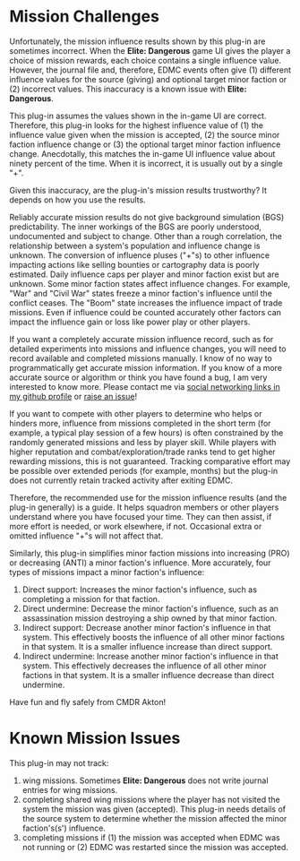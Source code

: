 # Mission Challenges

Unfortunately, the mission influence results shown by this plug-in are sometimes incorrect. When the **Elite: Dangerous** game UI gives the player a choice of mission rewards, each choice contains a single influence value. However, the journal file and, therefore, EDMC events often give (1) different influence values for the source (giving) and optional target minor faction or (2) incorrect values. This inaccuracy is a known issue with **Elite: Dangerous**.

This plug-in assumes the values shown in the in-game UI are correct. Therefore, this plug-in looks for the highest influence value of (1) the influence value given when the mission is accepted, (2) the source minor faction influence change or (3) the optional target minor faction influence change. Anecdotally, this matches the in-game UI influence value about ninety percent of the time. When it is incorrect, it is usually out by a single "+".

Given this inaccuracy, are the plug-in's mission results trustworthy? It depends on how you use the results.

Reliably accurate mission results do not give background simulation (BGS) predictability. The inner workings of the BGS are poorly understood, undocumented and subject to change. Other than a rough correlation, the relationship between a system's population and influence change is unknown. The conversion of influence pluses ("+"s) to other influence impacting actions like selling bounties or cartography data is poorly estimated. Daily influence caps per player and minor faction exist but are unknown. Some minor faction states affect influence changes. For example, "War" and "Civil War" states freeze a minor faction's influence until the conflict ceases. The "Boom" state increases the influence impact of trade missions. Even if influence could be counted accurately other factors can impact the influence gain or loss like power play or other players.

If you want a completely accurate mission influence record, such as for detailed experiments into missions and influence changes, you will need to record available and completed missions manually. I know of no way to programmatically get accurate mission information. If you know of a more accurate source or algorithm or think you have found a bug, I am very interested to know more. Please contact me via [social networking links in my github profile](https://github.com/anthonylangsworth) or [raise an issue](https://github.com/anthonylangsworth/EDMFAT/issues)!

If you want to compete with other players to determine who helps or hinders more, influence from missions completed in the short term (for example, a typical play session of a few hours) is often constrained by the randomly generated missions and less by player skill. While players with higher reputation and combat/exploration/trade ranks tend to get higher rewarding missions, this is not guaranteed. Tracking comparative effort may be possible over extended periods (for example, months) but the plug-in does not currently retain tracked activity after exiting EDMC.

Therefore, the recommended use for the mission influence results (and the plug-in generally) is a guide. It helps squadron members or other players understand where you have focused your time. They can then assist, if more effort is needed, or work elsewhere, if not. Occasional extra or omitted influence "+"s will not affect that.

Similarly, this plug-in simplifies minor faction missions into increasing (PRO) or decreasing (ANTI) a minor faction's influence. More accurately, four types of missions impact a minor faction's influence:
1.	Direct support: Increases the minor faction's influence, such as completing a mission for that faction.
2.	Direct undermine: Decrease the minor faction's influence, such as an assassination mission destroying a ship owned by that minor faction.
3.	Indirect support: Decrease another minor faction's influence in that system. This effectively boosts the influence of all other minor factions in that system. It is a smaller influence increase than direct support.
4.	Indirect undermine: Increase another minor faction's influence in that system. This effectively decreases the influence of all other minor factions in that system. It is a smaller influence decrease than direct undermine.

Have fun and fly safely from CMDR Akton!

# Known Mission Issues

This plug-in may not track:
1. wing missions. Sometimes **Elite: Dangerous** does not write journal entries for wing missions.
2. completing shared wing missions where the player has not visited the system the mission was given (accepted). This plug-in needs details of the source system to determine whether the mission affected the minor faction's(s') influence.
3. completing missions if (1) the mission was accepted when EDMC was not running or (2) EDMC was restarted since the mission was accepted.
